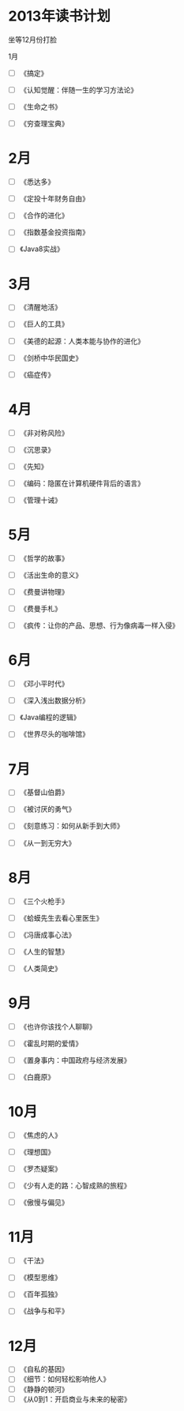 # 2013年读书计划

 坐等12月份打脸

1月

- [ ] 《搞定》
- [ ] 《认知觉醒：伴随一生的学习方法论》
- [ ] 《生命之书》
- [ ] 《穷查理宝典》


# 2月

- [ ] 《悉达多》
- [ ] 《定投十年财务自由》
- [ ] 《合作的进化》
- [ ] 《指数基金投资指南》
- [ ] 《Java8实战》


# 3月

- [ ] 《清醒地活》
- [ ] 《巨人的工具》
- [ ] 《美德的起源：人类本能与协作的进化》
- [ ] 《剑桥中华民国史》
- [ ] 《癌症传》




# 4月

- [ ] 《非对称风险》
- [ ] 《沉思录》
- [ ] 《先知》
- [ ] 《编码：隐匿在计算机硬件背后的语言》
- [ ] 《管理十诫》




# 5月

- [ ] 《哲学的故事》
- [ ] 《活出生命的意义》
- [ ] 《费曼讲物理》
- [ ] 《费曼手札》
- [ ] 《疯传：让你的产品、思想、行为像病毒一样入侵》


# 6月

- [ ] 《邓小平时代》
- [ ] 《深入浅出数据分析》
- [ ] 《Java编程的逻辑》
- [ ] 《世界尽头的咖啡馆》


# 7月

- [ ] 《基督山伯爵》
- [ ] 《被讨厌的勇气》
- [ ] 《刻意练习：如何从新手到大师》
- [ ] 《从一到无穷大》


# 8月

- [ ] 《三个火枪手》
- [ ] 《蛤蟆先生去看心里医生》
- [ ] 《冯唐成事心法》
- [ ] 《人生的智慧》
- [ ] 《人类简史》


# 9月

- [ ] 《也许你该找个人聊聊》
- [ ] 《霍乱时期的爱情》
- [ ] 《置身事内：中国政府与经济发展》
- [ ] 《白鹿原》


# 10月

- [ ] 《焦虑的人》
- [ ] 《理想国》
- [ ] 《罗杰疑案》
- [ ] 《少有人走的路：心智成熟的旅程》
- [ ] 《傲慢与偏见》




# 11月

- [ ] 《干法》
- [ ] 《模型思维》
- [ ] 《百年孤独》
- [ ] 《战争与和平》




# 12月

- [ ] 《自私的基因》
- [ ] 《细节：如何轻松影响他人》
- [ ] 《静静的顿河》
- [ ] 《从0到1：开启商业与未来的秘密》
